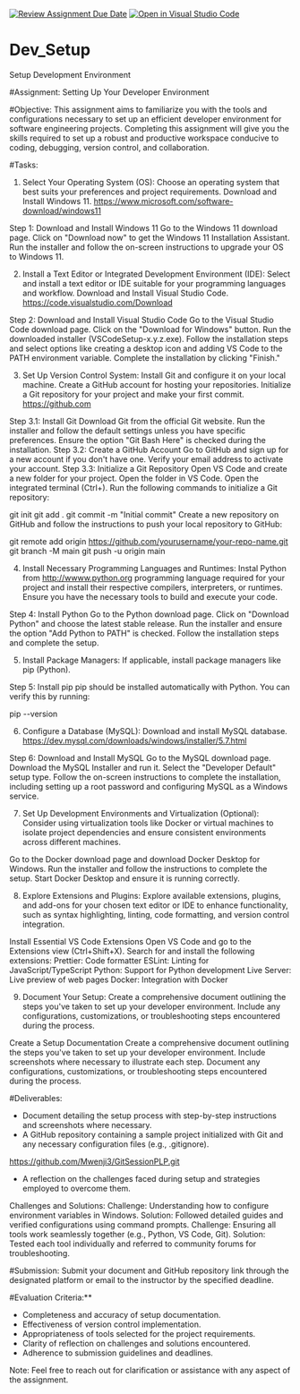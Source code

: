 [![Review Assignment Due Date](https://classroom.github.com/assets/deadline-readme-button-22041afd0340ce965d47ae6ef1cefeee28c7c493a6346c4f15d667ab976d596c.svg)](https://classroom.github.com/a/vbnbTt5m)
[![Open in Visual Studio Code](https://classroom.github.com/assets/open-in-vscode-2e0aaae1b6195c2367325f4f02e2d04e9abb55f0b24a779b69b11b9e10269abc.svg)](https://classroom.github.com/online_ide?assignment_repo_id=15351796&assignment_repo_type=AssignmentRepo)
# Dev_Setup
Setup Development Environment

#Assignment: Setting Up Your Developer Environment

#Objective:
This assignment aims to familiarize you with the tools and configurations necessary to set up an efficient developer environment for software engineering projects. Completing this assignment will give you the skills required to set up a robust and productive workspace conducive to coding, debugging, version control, and collaboration.

#Tasks:

1. Select Your Operating System (OS):
   Choose an operating system that best suits your preferences and project requirements. Download and Install Windows 11. https://www.microsoft.com/software-download/windows11

Step 1: Download and Install Windows 11
Go to the Windows 11 download page.
Click on "Download now" to get the Windows 11 Installation Assistant.
Run the installer and follow the on-screen instructions to upgrade your OS to Windows 11.

2. Install a Text Editor or Integrated Development Environment (IDE):
   Select and install a text editor or IDE suitable for your programming languages and workflow. Download and Install Visual Studio Code. https://code.visualstudio.com/Download

Step 2: Download and Install Visual Studio Code
Go to the Visual Studio Code download page.
Click on the "Download for Windows" button.
Run the downloaded installer (VSCodeSetup-x.y.z.exe).
Follow the installation steps and select options like creating a desktop icon and adding VS Code to the PATH environment variable.
Complete the installation by clicking "Finish."

3. Set Up Version Control System:
   Install Git and configure it on your local machine. Create a GitHub account for hosting your repositories. Initialize a Git repository for your project and make your first commit. https://github.com


Step 3.1: Install Git
Download Git from the official Git website.
Run the installer and follow the default settings unless you have specific preferences.
Ensure the option "Git Bash Here" is checked during the installation.
Step 3.2: Create a GitHub Account
Go to GitHub and sign up for a new account if you don't have one.
Verify your email address to activate your account.
Step 3.3: Initialize a Git Repository
Open VS Code and create a new folder for your project.
Open the folder in VS Code.
Open the integrated terminal (Ctrl+).
Run the following commands to initialize a Git repository:

git init
git add .
git commit -m "Initial commit"
Create a new repository on GitHub and follow the instructions to push your local repository to GitHub:

git remote add origin https://github.com/yourusername/your-repo-name.git
git branch -M main
git push -u origin main

4. Install Necessary Programming Languages and Runtimes:
  Instal Python from http://wwww.python.org programming language required for your project and install their respective compilers, interpreters, or runtimes. Ensure you have the necessary tools to build and execute your code.


Step 4: Install Python
Go to the Python download page.
Click on "Download Python" and choose the latest stable release.
Run the installer and ensure the option "Add Python to PATH" is checked.
Follow the installation steps and complete the setup.

5. Install Package Managers:
   If applicable, install package managers like pip (Python).


Step 5: Install pip
pip should be installed automatically with Python. You can verify this by running:

pip --version


6. Configure a Database (MySQL):
   Download and install MySQL database. https://dev.mysql.com/downloads/windows/installer/5.7.html


Step 6: Download and Install MySQL
Go to the MySQL download page.
Download the MySQL Installer and run it.
Select the "Developer Default" setup type.
Follow the on-screen instructions to complete the installation, including setting up a root password and configuring MySQL as a Windows service.

7. Set Up Development Environments and Virtualization (Optional):
   Consider using virtualization tools like Docker or virtual machines to isolate project dependencies and ensure consistent environments across different machines.


Go to the Docker download page and download Docker Desktop for Windows.
Run the installer and follow the instructions to complete the setup.
Start Docker Desktop and ensure it is running correctly.

8. Explore Extensions and Plugins:
   Explore available extensions, plugins, and add-ons for your chosen text editor or IDE to enhance functionality, such as syntax highlighting, linting, code formatting, and version control integration.


Install Essential VS Code Extensions
Open VS Code and go to the Extensions view (Ctrl+Shift+X).
Search for and install the following extensions:
Prettier: Code formatter
ESLint: Linting for JavaScript/TypeScript
Python: Support for Python development
Live Server: Live preview of web pages
Docker: Integration with Docker

9. Document Your Setup:
    Create a comprehensive document outlining the steps you've taken to set up your developer environment. Include any configurations, customizations, or troubleshooting steps encountered during the process. 


 Create a Setup Documentation
Create a comprehensive document outlining the steps you've taken to set up your developer environment.
Include screenshots where necessary to illustrate each step.
Document any configurations, customizations, or troubleshooting steps encountered during the process.


#Deliverables:
- Document detailing the setup process with step-by-step instructions and screenshots where necessary.
- A GitHub repository containing a sample project initialized with Git and any necessary configuration files (e.g., .gitignore).

https://github.com/Mwenji3/GitSessionPLP.git

- A reflection on the challenges faced during setup and strategies employed to overcome them.


Challenges and Solutions:
Challenge: Understanding how to configure environment variables in Windows.
Solution: Followed detailed guides and verified configurations using command prompts.
Challenge: Ensuring all tools work seamlessly together (e.g., Python, VS Code, Git).
Solution: Tested each tool individually and referred to community forums for troubleshooting.

#Submission:
Submit your document and GitHub repository link through the designated platform or email to the instructor by the specified deadline.

#Evaluation Criteria:**
- Completeness and accuracy of setup documentation.
- Effectiveness of version control implementation.
- Appropriateness of tools selected for the project requirements.
- Clarity of reflection on challenges and solutions encountered.
- Adherence to submission guidelines and deadlines.

Note: Feel free to reach out for clarification or assistance with any aspect of the assignment.
